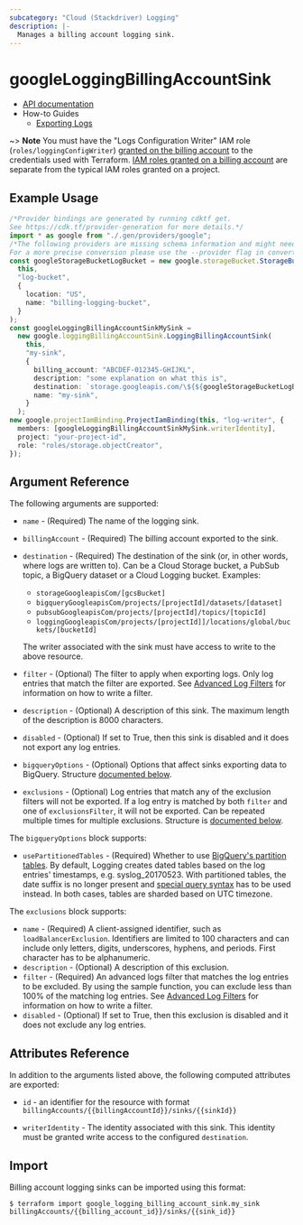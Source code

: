 ```yaml
---
subcategory: "Cloud (Stackdriver) Logging"
description: |-
  Manages a billing account logging sink.
---
```


# googleLoggingBillingAccountSink

* [API documentation](https://cloud.google.com/logging/docs/reference/v2/rest/v2/billingAccounts.sinks)
* How-to Guides
  * [Exporting Logs](https://cloud.google.com/logging/docs/export)

\~> **Note** You must have the "Logs Configuration Writer" IAM role (`roles/loggingConfigWriter`)
[granted on the billing account](https://cloud.google.com/billing/reference/rest/v1/billingAccounts/getIamPolicy) to
the credentials used with Terraform. [IAM roles granted on a billing account](https://cloud.google.com/billing/docs/how-to/billing-access) are separate from the
typical IAM roles granted on a project.

## Example Usage

```typescript
/*Provider bindings are generated by running cdktf get.
See https://cdk.tf/provider-generation for more details.*/
import * as google from "./.gen/providers/google";
/*The following providers are missing schema information and might need manual adjustments to synthesize correctly: google.
For a more precise conversion please use the --provider flag in convert.*/
const googleStorageBucketLogBucket = new google.storageBucket.StorageBucket(
  this,
  "log-bucket",
  {
    location: "US",
    name: "billing-logging-bucket",
  }
);
const googleLoggingBillingAccountSinkMySink =
  new google.loggingBillingAccountSink.LoggingBillingAccountSink(
    this,
    "my-sink",
    {
      billing_account: "ABCDEF-012345-GHIJKL",
      description: "some explanation on what this is",
      destination: `storage.googleapis.com/\${${googleStorageBucketLogBucket.name}}`,
      name: "my-sink",
    }
  );
new google.projectIamBinding.ProjectIamBinding(this, "log-writer", {
  members: [googleLoggingBillingAccountSinkMySink.writerIdentity],
  project: "your-project-id",
  role: "roles/storage.objectCreator",
});

```

## Argument Reference

The following arguments are supported:

*   `name` - (Required) The name of the logging sink.

*   `billingAccount` - (Required) The billing account exported to the sink.

*   `destination` - (Required) The destination of the sink (or, in other words, where logs are written to). Can be a
    Cloud Storage bucket, a PubSub topic, a BigQuery dataset or a Cloud Logging bucket. Examples:

    * `storageGoogleapisCom/[gcsBucket]`
    * `bigqueryGoogleapisCom/projects/[projectId]/datasets/[dataset]`
    * `pubsubGoogleapisCom/projects/[projectId]/topics/[topicId]`
    * `loggingGoogleapisCom/projects/[projectId]]/locations/global/buckets/[bucketId]`

    The writer associated with the sink must have access to write to the above resource.

*   `filter` - (Optional) The filter to apply when exporting logs. Only log entries that match the filter are exported.
    See [Advanced Log Filters](https://cloud.google.com/logging/docs/view/advanced_filters) for information on how to
    write a filter.

*   `description` - (Optional) A description of this sink. The maximum length of the description is 8000 characters.

*   `disabled` - (Optional) If set to True, then this sink is disabled and it does not export any log entries.

*   `bigqueryOptions` - (Optional) Options that affect sinks exporting data to BigQuery. Structure [documented below](#nested_bigquery_options).

*   `exclusions` - (Optional) Log entries that match any of the exclusion filters will not be exported. If a log entry is matched by both `filter` and one of `exclusionsFilter`, it will not be exported.  Can be repeated multiple times for multiple exclusions. Structure is [documented below](#nested_exclusions).

<a name="nested_bigquery_options"></a>The `bigqueryOptions` block supports:

* `usePartitionedTables` - (Required) Whether to use [BigQuery's partition tables](https://cloud.google.com/bigquery/docs/partitioned-tables).
  By default, Logging creates dated tables based on the log entries' timestamps, e.g. syslog\_20170523. With partitioned
  tables, the date suffix is no longer present and [special query syntax](https://cloud.google.com/bigquery/docs/querying-partitioned-tables)
  has to be used instead. In both cases, tables are sharded based on UTC timezone.

<a name="nested_exclusions"></a>The `exclusions` block supports:

* `name` - (Required) A client-assigned identifier, such as `loadBalancerExclusion`. Identifiers are limited to 100 characters and can include only letters, digits, underscores, hyphens, and periods. First character has to be alphanumeric.
* `description` - (Optional) A description of this exclusion.
* `filter` - (Required) An advanced logs filter that matches the log entries to be excluded. By using the sample function, you can exclude less than 100% of the matching log entries. See [Advanced Log Filters](https://cloud.google.com/logging/docs/view/advanced_filters) for information on how to
  write a filter.
* `disabled` - (Optional) If set to True, then this exclusion is disabled and it does not exclude any log entries.

## Attributes Reference

In addition to the arguments listed above, the following computed attributes are
exported:

*   `id` - an identifier for the resource with format `billingAccounts/{{billingAccountId}}/sinks/{{sinkId}}`

*   `writerIdentity` - The identity associated with this sink. This identity must be granted write access to the
    configured `destination`.

## Import

Billing account logging sinks can be imported using this format:

```console
$ terraform import google_logging_billing_account_sink.my_sink billingAccounts/{{billing_account_id}}/sinks/{{sink_id}}
```
